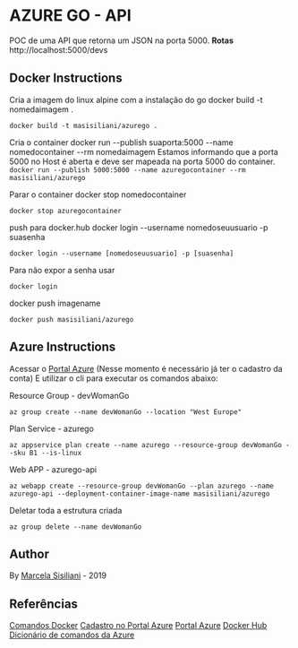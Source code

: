 # AZURE GO - API

POC de uma API que retorna um JSON na porta 5000.
**Rotas**
http://localhost:5000/devs


## Docker Instructions  
Cria a imagem do linux alpine com a instalação do go
docker build -t nomedaimagem .

``docker build -t masisiliani/azurego .``

Cria o container 
docker run --publish suaporta:5000 --name nomedocontainer --rm nomedaimagem
Estamos informando que a porta 5000 no Host é aberta e deve ser mapeada na porta 5000 do container.
``docker run --publish 5000:5000 --name azuregocontainer --rm masisiliani/azurego``

Parar o container
docker stop nomedocontainer

``docker stop azuregocontainer``

push para docker.hub
docker login --username nomedoseuusuario -p suasenha

``docker login --username [nomedoseuusuario] -p [suasenha]``

Para não expor a senha usar 

``docker login``

docker push imagename

``docker push masisiliani/azurego``

## Azure Instructions 

Acessar o [Portal Azure](https://portal.azure.com/#home) (Nesse momento é necessário já ter o cadastro da conta)
E utilizar o cli para executar os comandos abaixo: 

Resource Group - devWomanGo

``az group create --name devWomanGo --location "West Europe"``

Plan Service - azurego

``az appservice plan create --name azurego --resource-group devWomanGo --sku B1 --is-linux``

Web APP - azurego-api

``az webapp create --resource-group devWomanGo --plan azurego --name azurego-api --deployment-container-image-name masisiliani/azurego``

Deletar toda a estrutura criada

``az group delete --name devWomanGo``

## Author

By [Marcela Sisiliani](https://msisiliani.github.io) - 2019

## Referências

[Comandos Docker](https://woliveiras.com.br/posts/comandos-mais-utilizados-no-docker/)
[Cadastro no Portal Azure](https://azure.microsoft.com/pt-br/free/)
[Portal Azure](https://portal.azure.com/#home)
[Docker Hub](https://hub.docker.com)
[Dicionário de comandos da Azure](https://docs.microsoft.com/en-us/cli/azure/group?view=azure-cli-latest)